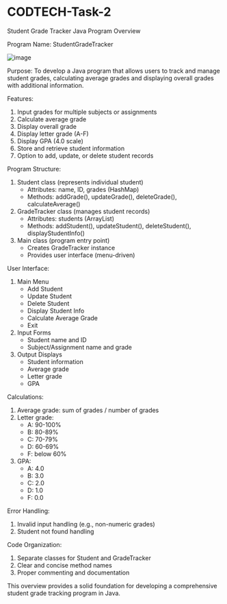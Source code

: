 # CODTECH-Task-2
Student Grade Tracker Java Program Overview

Program Name: StudentGradeTracker

![image](https://github.com/user-attachments/assets/f3738ea9-0c46-47f8-987f-02b4bc74a2ac)


Purpose: To develop a Java program that allows users to track and manage student grades, calculating average grades and displaying overall grades with additional information.

Features:

1. Input grades for multiple subjects or assignments
2. Calculate average grade
3. Display overall grade
4. Display letter grade (A-F)
5. Display GPA (4.0 scale)
6. Store and retrieve student information
7. Option to add, update, or delete student records

Program Structure:

1. Student class (represents individual student)
    - Attributes: name, ID, grades (HashMap)
    - Methods: addGrade(), updateGrade(), deleteGrade(), calculateAverage()
2. GradeTracker class (manages student records)
    - Attributes: students (ArrayList)
    - Methods: addStudent(), updateStudent(), deleteStudent(), displayStudentInfo()
3. Main class (program entry point)
    - Creates GradeTracker instance
    - Provides user interface (menu-driven)

User Interface:

1. Main Menu
    - Add Student
    - Update Student
    - Delete Student
    - Display Student Info
    - Calculate Average Grade
    - Exit
2. Input Forms
    - Student name and ID
    - Subject/Assignment name and grade
3. Output Displays
    - Student information
    - Average grade
    - Letter grade
    - GPA

Calculations:

1. Average grade: sum of grades / number of grades
2. Letter grade:
    - A: 90-100%
    - B: 80-89%
    - C: 70-79%
    - D: 60-69%
    - F: below 60%
3. GPA:
    - A: 4.0
    - B: 3.0
    - C: 2.0
    - D: 1.0
    - F: 0.0

Error Handling:

1. Invalid input handling (e.g., non-numeric grades)
2. Student not found handling

Code Organization:

1. Separate classes for Student and GradeTracker
2. Clear and concise method names
3. Proper commenting and documentation

This overview provides a solid foundation for developing a comprehensive student grade tracking program in Java.
